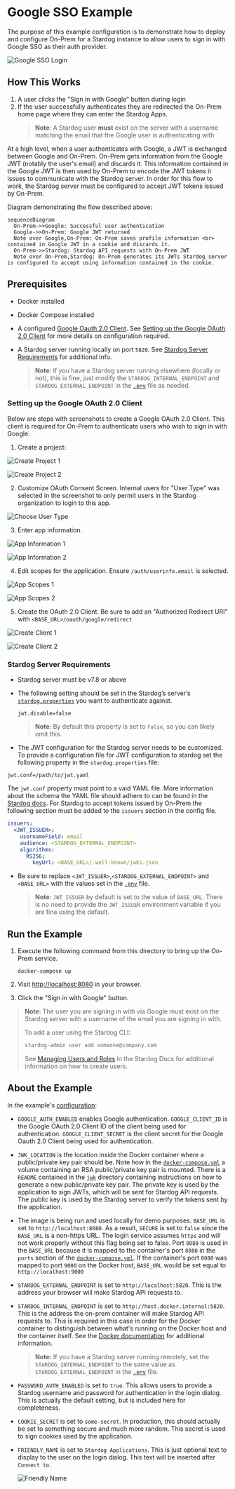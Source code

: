 # Google SSO Example

The purpose of this example configuration is to demonstrate how to deploy and configure On-Prem for a Stardog instance to allow users to sign in with Google SSO as their auth provider.

![Google SSO Login](./img/google.gif)

## How This Works

1. A user clicks the "Sign in with Google" button during login
2. If the user successfully authenticates they are redirected the On-Prem home page where they can enter the Stardog Apps.
   > **Note**:
   > A Stardog user **must** exist on the server with a username matching the email that the Google user is authenticating with

At a high level, when a user authenticates with Google, a JWT is exchanged between Google and On-Prem. On-Prem gets information from the Google JWT (notably the user's email) and discards it. This information contained in the Google JWT is then used by On-Prem to encode the JWT tokens it issues to communicate with the Stardog server. In order for this flow to work, the Stardog server must be configured to accept JWT tokens issued by On-Prem.

Diagram demonstrating the flow described above:

```mermaid
sequenceDiagram
  On-Prem->>Google: Successful user authentication
  Google->>On-Prem: Google JWT returned
  Note over Google,On-Prem: On-Prem saves profile information <br> contained in Google JWT in a cookie and discards it.
  On-Prem->>Stardog: Stardog API requests with On-Prem JWT
  Note over On-Prem,Stardog: On-Prem generates its JWTs Stardog server is configured to accept using information contained in the cookie.
```

## Prerequisites

- Docker installed
- Docker Compose installed
- A configured [Google Oauth 2.0 Client](https://developers.google.com/identity/protocols/oauth2). See [Setting up the Google OAuth 2.0 Client](#setting-up-the-google-oauth-2.0-client) for more details on configuration required.
- A Stardog server running locally on port `5820`. See [Stardog Server Requirements](#stardog-server-requirements) for additional info.

  > **Note**:
  > If you have a Stardog server running elsewhere (locally or not), this is fine, just modify the `STARDOG_INTERNAL_ENDPOINT` and `STARDOG_EXTERNAL_ENDPOINT` in the [`.env`](.env) file as needed.

### Setting up the Google OAuth 2.0 Client

Below are steps with screenshots to create a Google OAuth 2.0 Client. This client is required for On-Prem to authenticate users who wish to sign in with Google.

1. Create a project:

  ![Create Project 1](./img/google-client/1.png)

  ![Create Project 2](./img/google-client/2.png)

2. Customize OAuth Consent Screen. Internal users for "User Type" was selected in the screenshot to only permit users in the Stardog organization to login to this app.

  ![Choose User Type](./img/google-client/3.png)

3. Enter app information.

  ![App Information 1](./img/google-client/4.png)

  ![App Information 2](./img/google-client/5.png)

4. Edit scopes for the application. Ensure `/auth/userinfo.email` is selected.

  ![App Scopes 1](./img/google-client/6.png)

  ![App Scopes 2](./img/google-client/7.png)

5. Create the OAuth 2.0 Client. Be sure to add an "Authorized Redirect URI" with `<BASE_URL>/oauth/google/redirect`

  ![Create Client 1](./img/google-client/8.png)

  ![Create Client 2](./img/google-client/9.png)

### Stardog Server Requirements

- Stardog server must be v7.8 or above
- The following setting should be set in the Stardog’s server’s [`stardog.properties`](https://docs.stardog.com/operating-stardog/server-administration/server-configuration#stardogproperties) you want to authenticate against.

  ```properties
  jwt.disable=false
  ```

  > **Note**:
  > By default this property is set to `false`, so you can likely omit this.

- The JWT configuration for the Stardog server needs to be customized. To provide a configuration file for JWT configuration to stardog set the following property in the `stardog.properties` file:

```properties
jwt.conf=/path/to/jwt.yaml
```

The `jwt.conf` property must point to a vaid YAML file. More information about the schema the YAML file should adhere to can be found in the [Stardog docs](https://docs.stardog.com/operating-stardog/security/oauth-integration#configuring-stardog). For Stardog to accept tokens issued by On-Prem the following section must be added to the `issuers` section in the config file.

```yaml
issuers:
  <JWT_ISSUER>:
    usernameField: email
    audience: <STARDOG_EXTERNAL_ENDPOINT>
    algorithms:
      RS256:
        keyUrl: <BASE_URL>/.well-known/jwks.json
```

- Be sure to replace `<JWT_ISSUER>`,`<STARDOG_EXTERNAL_ENDPOINT>` and `<BASE_URL>` with the values set in the [`.env`](./.env) file.

  > **Note**:
  > `JWT_ISSUER` by default is set to the value of `BASE_URL`. There is no need to provide the `JWT_ISSUER` environment variable if you are fine using the default.

## Run the Example

1. Execute the following command from this directory to bring up the On-Prem service.

   ```
   docker-compose up
   ```

2. Visit [http://localhost:8080](http://localhost:8080) in your browser.

3. Click the "Sign in with Google" button.

  > **Note**:
  > The user you are signing in with via Google must exist on the Stardog server with a username of the email you are signing in with.
  > 
  > To add a user using the Stardog CLI:
  > ```bash
  > stardog-admin user add someone@company.com
  > ```
  > See [Managing Users and Roles](https://docs.stardog.com/operating-stardog/security/managing-users-and-roles#create-a-user) in the Stardog Docs for additional information on how to create users.

## About the Example

In the example's [configuration](./.env):

- `GOOGLE_AUTH_ENABLED` enables Google authentication. `GOOGLE_CLIENT_ID` is the Google OAuth 2.0 Client ID of the client being used for authentication. `GOOGLE_CLIENT_SECRET` is the client secret for the Google Oauth 2.0 Client being used for authentication.
- `JWK_LOCATION` is the location inside the Docker container where a public/private key pair should be. Note how in the [`docker-compose.yml`](./docker-compose.yml) a volume containing an RSA public/private key pair is mounted. There is a `README` contained in the [`jwk`](./jwk) directory containing instructions on how to generate a new public/private key pair. The private key is used by the application to sign JWTs, which will be sent for Stardog API requests. The public key is used by the Stardog server to verify the tokens sent by the application.
- The image is being run and used locally for demo purposes. `BASE_URL` is set to `http://localhost:8080`. As a result, `SECURE` is set to `false` since the `BASE_URL` is a non-https URL. The login service assumes `https` and will not work properly without this flag being set to false. Port `8080` is used in the `BASE_URL` because it is mapped to the container's port `8080` in the `ports` section of the [`docker-compose.yml`](docker-compse.yml). If the container's port `8080` was mapped to port `9000` on the Docker host, `BASE_URL` would be set equal to `http://localhost:9000`
- `STARDOG_EXTERNAL_ENDPOINT` is set to `http://localhost:5820`. This is the address your browser will make Stardog API requests to.
- `STARDOG_INTERNAL_ENDPOINT` is set to `http://host.docker.internal:5820`. This is the address the on-prem container will make Stardog API requests to. This is required in this case in order for the Docker container to distinguish between what's running on the Docker host and the container itself. See the [Docker documentation](https://docs.docker.com/desktop/networking/#i-want-to-connect-from-a-container-to-a-service-on-the-host) for additional information.

  > **Note:**
  > If you have a Stardog server running remotely, set the `STARDOG_INTERNAL_ENDPOINT` to the same value as `STARDOG_EXTERNAL_ENDPOINT` in the [`.env`](.env) file.

- `PASSWORD_AUTH_ENABLED` is set to `true`. This allows users to provide a Stardog username and password for authentication in the login dialog. This is actually the default setting, but is included here for completeness.
- `COOKIE_SECRET` is set to `some-secret`. In production, this should actually be set to something secure and much more random. This secret is used to sign cookies used by the application.
- `FRIENDLY_NAME` is set to `Stardog Applications`. This is just optional text to display to the user on the login dialog. This text will be inserted after `Connect to`.

  ![Friendly Name](./img/friendly-name.png)

